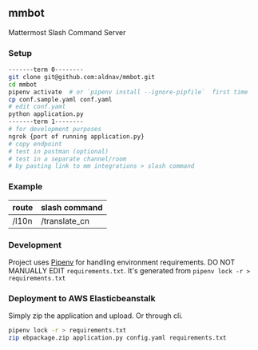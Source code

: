 mmbot
---
Mattermost Slash Command Server


### Setup
```sh
-------term 0--------
git clone git@github.com:aldnav/mmbot.git
cd mmbot
pipenv activate  # or `pipenv install --ignore-pipfile`  first time
cp conf.sample.yaml conf.yaml
# edit conf.yaml
python application.py
-------term 1--------
# for development purposes
ngrok {port of running application.py}
# copy endpoint
# test in postman (optional)
# test in a separate channel/room
# by pasting link to mm integrations > slash command
```

### Example

route | slash command
------|--------------
/l10n | /translate_cn

### Development

Project uses [Pipenv](https://pipenv.readthedocs.io/en/latest/) for handling environment requirements. DO NOT MANUALLY EDIT `requirements.txt`. It's generated from `pipenv lock -r > requirements.txt`

### Deployment to AWS Elasticbeanstalk

Simply zip the application and upload. Or through cli.

```sh
pipenv lock -r > requirements.txt
zip ebpackage.zip application.py config.yaml requirements.txt
```
